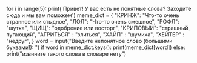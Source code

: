for i in range(5):
    print('Привет! У вас есть не понятные слова? Заходите сюда и мы вам поможем')
    meme_dict = {
                "КРИНЖ": "Что-то очень странное или стыдное",
                "ЛОЛ": "Что-то очень смешное",
                "РОФЛ":  "шутка",
                "ЩИЩ": "одобрение или восторг",
                "КРИПОВЫЙ":  "страшный, пугающий",
                "АГРИТЬСЯ" : "злиться",
                "ХАЙП" : "шумиха",
                "ХЕЙТЕР" : "недруг",
                }
    word = input("Введите непонятное слово (большими буквами!): ")
    if word in meme_dict.keys():
        print(meme_dict[word])
    else:
        print("извините такого слова в словаре нету")

